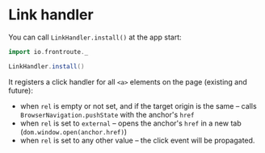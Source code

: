 # Link handler

You can call `LinkHandler.install()` at the app start:

```scala
import io.frontroute._

LinkHandler.install()
```

It registers a click handler for all `<a>` elements on the page (existing and future):
* when `rel` is empty or not set, and if the target origin is the same – calls `BrowserNavigation.pushState` with the anchor's `href`
* when `rel` is set to `external` – opens the anchor's `href` in a new tab (`dom.window.open(anchor.href)`)
* when `rel` is set to any other value – the click event will be propagated.
